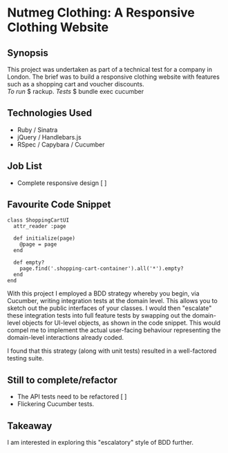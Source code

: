 Nutmeg Clothing: A Responsive Clothing Website
=======================

## Synopsis

This project was undertaken as part of a technical test for a company in London. The brief was to build a responsive clothing website with features such as a shopping cart and voucher discounts.  
*To run* $ rackup. 
*Tests* $ bundle exec cucumber

## Technologies Used

- Ruby / Sinatra 
- jQuery / Handlebars.js 
- RSpec / Capybara / Cucumber 

## Job List

- Complete responsive design [ ]

## Favourite Code Snippet

    class ShoppingCartUI
      attr_reader :page

      def initialize(page)
        @page = page
      end

      def empty?
        page.find('.shopping-cart-container').all('*').empty?
      end
    end

With this project I employed a BDD strategy whereby you begin, via Cucumber, writing integration tests at the domain level. This allows you to sketch out the public interfaces of your classes. I would then "escalate" these integration tests into full feature tests by swapping out the domain-level objects for UI-level objects, as shown in the code snippet. This would compel me to implement the actual user-facing behaviour representing the domain-level interactions already coded.  
  
I found that this strategy (along with unit tests) resulted in a well-factored testing suite.

## Still to complete/refactor

- The API tests need to be refactored [ ]
- Flickering Cucumber tests.

## Takeaway

I am interested in exploring this "escalatory" style of BDD further.

